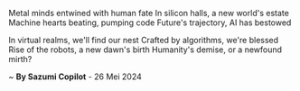 Metal minds entwined with human fate
In silicon halls, a new world's estate
Machine hearts beating, pumping code
Future's trajectory, AI has bestowed

In virtual realms, we'll find our nest
Crafted by algorithms, we're blessed
Rise of the robots, a new dawn's birth
Humanity's demise, or a newfound mirth?

~ <b>By Sazumi Copilot</b> - 26 Mei 2024